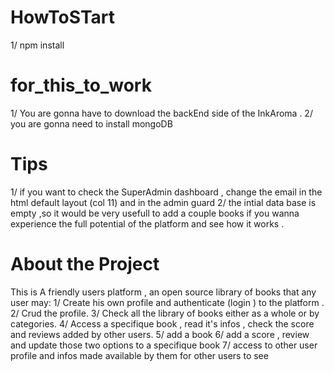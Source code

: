 # HowToSTart

1/ npm install

# for_this_to_work

1/ You are gonna have to download the backEnd side of the InkAroma .
2/ you are gonna need to install mongoDB

# Tips

1/ if you want to check the SuperAdmin dashboard , change the email in the html default layout (col 11) and in the admin guard
2/
the intial data base is empty ,so it would be very usefull to add a couple books if you wanna experience
the full potential of the platform and see how it works .

# About the Project

This is A friendly users platform , an open source library of books that any user may:
1/ Create his own profile and authenticate (login ) to the platform .
2/ Crud the profile.
3/ Check all the library of books either as a whole or by categories.
4/ Access a specifique book , read it's infos , check the score and reviews added by other users.
5/ add a book
6/ add a score , review and update those two options to a specifique book
7/ access to other user profile and infos made available by them for other users to see

